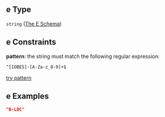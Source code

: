 ## e Type

`string` ([The E Schema](lingproc-definitions-the-sents-schema-the-items-schema-properties-tokens-token-properties-the-e-schema.md))

## e Constraints

**pattern**: the string must match the following regular expression:&#x20;

```regexp
^[IOBES]-[A-Za-z_0-9]+$
```

[try pattern](https://regexr.com/?expression=%5E%5BIOBES%5D-%5BA-Za-z_0-9%5D%2B%24 "try regular expression with regexr.com")

## e Examples

```json
"B-LOC"
```
